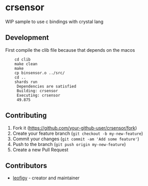 # crsensor

WIP sample to use c bindings with crystal lang

## Development

First compile the clib file because that depends on the macos
```
    cd clib 
    make clean
    make
    cp binsensor.o ../src/ 
    cd ..
    shards run 
     Dependencies are satisfied
     Building: crsensor
     Executing: crsensor 
     49.875
```

## Contributing

1. Fork it (<https://github.com/your-github-user/crsensor/fork>)
2. Create your feature branch (`git checkout -b my-new-feature`)
3. Commit your changes (`git commit -am 'Add some feature'`)
4. Push to the branch (`git push origin my-new-feature`)
5. Create a new Pull Request

## Contributors

- [leofigy](https://github.com/leofigy) - creator and maintainer
